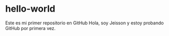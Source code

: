 # hello-world
Este es mi primer repositorio en GitHub
Hola, soy Jeisson y estoy probando GitHub por primera vez.
